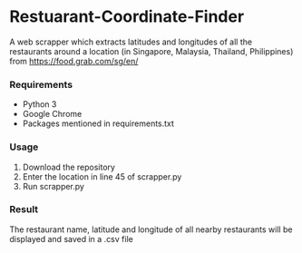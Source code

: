 # Restuarant-Coordinate-Finder

A web scrapper which extracts latitudes and longitudes of all the restaurants around a location (in Singapore, Malaysia, Thailand, Philippines) from https://food.grab.com/sg/en/

### Requirements

- Python 3
- Google Chrome
- Packages mentioned in requirements.txt

### Usage

1. Download the repository 
2. Enter the location in line 45 of scrapper.py
3. Run scrapper.py

### Result

The restaurant name, latitude and longitude of all nearby restaurants will be displayed and saved in a .csv file
